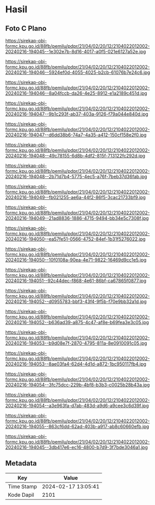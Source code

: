 # Hasil

## Foto C Plano

https://sirekap-obj-formc.kpu.go.id/88fb/pemilu/pdpr/21/04/02/20/12/2104022012002-20240216-194045--1e302e7b-8d16-4017-a0f5-021e6127a52e.jpg

https://sirekap-obj-formc.kpu.go.id/88fb/pemilu/pdpr/21/04/02/20/12/2104022012002-20240216-194046--5924ef0d-4055-4025-b2cb-61076b7e24c6.jpg

https://sirekap-obj-formc.kpu.go.id/88fb/pemilu/pdpr/21/04/02/20/12/2104022012002-20240216-194046--8a04fccb-da26-4e25-8912-e1a2189c451d.jpg

https://sirekap-obj-formc.kpu.go.id/88fb/pemilu/pdpr/21/04/02/20/12/2104022012002-20240216-194047--9b1c293f-ab37-403a-9126-f79a044e840d.jpg

https://sirekap-obj-formc.kpu.go.id/88fb/pemilu/pdpr/21/04/02/20/12/2104022012002-20240216-194047--d6dd38b6-74a7-4a35-a412-150cf158e2f0.jpg

https://sirekap-obj-formc.kpu.go.id/88fb/pemilu/pdpr/21/04/02/20/12/2104022012002-20240216-194048--49c78155-6d8b-4df2-815f-713122fc292d.jpg

https://sirekap-obj-formc.kpu.go.id/88fb/pemilu/pdpr/21/04/02/20/12/2104022012002-20240216-194048--2b71d7b4-5775-4ec5-a76f-7beb37d36fab.jpg

https://sirekap-obj-formc.kpu.go.id/88fb/pemilu/pdpr/21/04/02/20/12/2104022012002-20240216-194049--fb021255-ae6a-44f2-86f5-3cac21733bf9.jpg

https://sirekap-obj-formc.kpu.go.id/88fb/pemilu/pdpr/21/04/02/20/12/2104022012002-20240216-194049--21ad8836-1886-4715-9494-bb34e5c7308f.jpg

https://sirekap-obj-formc.kpu.go.id/88fb/pemilu/pdpr/21/04/02/20/12/2104022012002-20240216-194050--ea57fe51-0566-4752-84ef-1b31f5276022.jpg

https://sirekap-obj-formc.kpu.go.id/88fb/pemilu/pdpr/21/04/02/20/12/2104022012002-20240216-194050--10f0108a-90ea-4e71-9822-16469d9cc1e5.jpg

https://sirekap-obj-formc.kpu.go.id/88fb/pemilu/pdpr/21/04/02/20/12/2104022012002-20240216-194051--92c44dec-f868-4e61-86bf-ca67865f0877.jpg

https://sirekap-obj-formc.kpu.go.id/88fb/pemilu/pdpr/21/04/02/20/12/2104022012002-20240216-194052--d0955783-bbf3-43f4-9f5b-f70e9bb32a1d.jpg

https://sirekap-obj-formc.kpu.go.id/88fb/pemilu/pdpr/21/04/02/20/12/2104022012002-20240216-194052--b636ad39-a875-4c47-af8e-b69fea3e3c05.jpg

https://sirekap-obj-formc.kpu.go.id/88fb/pemilu/pdpr/21/04/02/20/12/2104022012002-20240216-194053--b9d08e7f-2870-4795-811a-8e0910091c05.jpg

https://sirekap-obj-formc.kpu.go.id/88fb/pemilu/pdpr/21/04/02/20/12/2104022012002-20240216-194053--8ae03fa4-62d4-4d1d-a872-1bc950117fb4.jpg

https://sirekap-obj-formc.kpu.go.id/88fb/pemilu/pdpr/21/04/02/20/12/2104022012002-20240216-194054--3fc75dcc-229b-4bf8-b3b3-c0025b28b43a.jpg

https://sirekap-obj-formc.kpu.go.id/88fb/pemilu/pdpr/21/04/02/20/12/2104022012002-20240216-194054--a3e963fa-d7ab-483d-a9d6-a9cee3c6d39f.jpg

https://sirekap-obj-formc.kpu.go.id/88fb/pemilu/pdpr/21/04/02/20/12/2104022012002-20240216-194055--863cf6dd-62ad-403b-a917-ab8c60660efb.jpg

https://sirekap-obj-formc.kpu.go.id/88fb/pemilu/pdpr/21/04/02/20/12/2104022012002-20240216-194045--3db417e6-ec16-4800-b7d9-3f7bde3046a1.jpg


## Metadata

| Key        | Value               |
| ---------- | ------------------- |
| Time Stamp | 2024-02-17 13:05:41 |
| Kode Dapil | 2101                |



